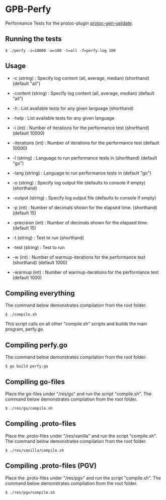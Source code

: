 # GPB-Perfy
Performance Tests for the protoc-plugin [protoc-gen-validate](https://github.com/envoyproxy/protoc-gen-validate).

## Running the tests
```
$ ./perfy -i=10000 -w=100 -t=all -f=perfy.log 100
```

## Usage
  - -c (string) : Specify log content (all, average, median) (shorthand) (default "all")
  - -content (string) : Specify log content (all, average, median) (default "all")

  - -h : List available tests for any given language (shorthand)
  - -help : List available tests for any given language

  - -i (int) : Number of iterations for the performance test (shorthand) (default 10000)
  - -iterations (int) : Number of iterations for the performance test (default 10000)

  - -l (string) : Language to run performance tests in (shorthand) (default "go")
  - -lang (string) : Language to run performance tests in (default "go")

  - -o (string) : Specify log output file (defaults to console if empty) (shorthand)
  - -output (string) : Specify log output file (defaults to console if empty)

  - -p (int) : Number of decimals shown for the elapsed time. (shorthand) (default 15)
  - -precision (int) : Number of decimals shown for the elapsed time. (default 15)

  - -t (string) : Test to run (shorthand)
  - -test (string) : Test to run

  - -w (int) : Number of warmup-iterations for the performance test (shorthand) (default 1000)
  - -warmup (int) : Number of warmup-iterations for the performance test (default 1000)

## Compiling everything
The command below demonstrates compilation from the root folder.
```
$ ./compile.sh
```
This script calls on all other "compile.sh" scripts and builds the main program, perfy.go.

## Compiling perfy.go
The command below demonstrates compilation from the root folder.
```
$ go build perfy.go
```

## Compiling go-files
Place the go-files under "/res/go" and run the script "compile.sh". The command below demonstrates compilation from the root folder.
```
$ ./res/go/compile.sh
```

## Compiling .proto-files
Place the .proto-files under "/res/vanilla" and run the script "compile.sh". The command below demonstrates compilation from the root folder.
```
$ ./res/vanilla/compile.sh
```

## Compiling .proto-files (PGV)
Place the .proto-files under "/res/pgv" and run the script "compile.sh". The command below demonstrates compilation from the root folder.
```
$ ./res/pgv/compile.sh
```